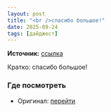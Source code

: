 ```yaml
---
layout: post
title: "<br />спасибо большое!"
date: 2025-09-24
tags: [дайджест]
---
```


**Источник:** [ссылка](https://t.me/imstocker_chat_ru/11993)

Кратко: спасибо большое!

### Где посмотреть
- Оригинал: [перейти]({link})
